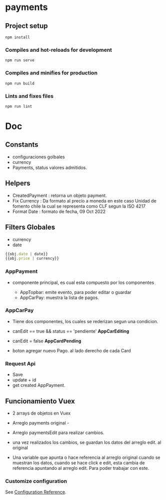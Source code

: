 # payments

## Project setup

```
npm install
```

### Compiles and hot-reloads for development

```
npm run serve
```

### Compiles and minifies for production

```
npm run build
```

### Lints and fixes files

```
npm run lint
```

# Doc

## Constants

- configuraciones golbales
- currency
- Payments, status valores admitidos.

## Helpers

- CreatedPayment : retorna un objeto payment.
- Fix Currency : Da formato al precio a moneda en este caso Unidad de fomento chile la cual se representa como CLF segun la ISO 4217
- Format Date : formato de fecha, 09 Oct 2022

## Filters Globales

- currency
- date

```js
{{obj.date | date}}
{{obj.price | currency}}
```

### AppPayment

- componente principal, es cual esta compuesto por los componentes

  - AppTopbar: emite evento, para poder editar o guardar
  - AppCarPay: muestra la lista de pagos.

### AppCarPay

- Tiene dos componentes, los cuales se rederizan segun una condicion.
- canEdit == true && status == 'pendiente' **AppCarEditing**
- canEdit = false **AppCardPending**

- boton agregar nuevo Pago. al lado derecho de cada Card

### Request Api

- Save
- update + id
- get created AppPayment.

## Funcionamiento Vuex

- 2 arrays de objetos en Vuex
- Arreglo payments original -
- Arreglo paymentsEdit para realizar cambios.
- una vez realizados los cambios, se guardan los datos del arreglo edit. al original

- Una variable que apunta o hace referencia al arreglo original cuando se muestran los datos, cuando se hace click e edit, esta cambia de referencia apuntando al arreglo edit. Para poder trabajar con este.

### Customize configuration

See [Configuration Reference](https://cli.vuejs.org/config/).
